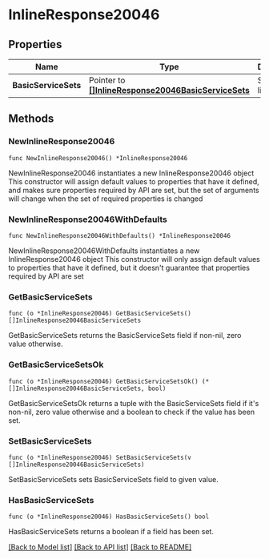 # InlineResponse20046

## Properties

Name | Type | Description | Notes
------------ | ------------- | ------------- | -------------
**BasicServiceSets** | Pointer to [**[]InlineResponse20046BasicServiceSets**](InlineResponse20046BasicServiceSets.md) | SSID status list | [optional] 

## Methods

### NewInlineResponse20046

`func NewInlineResponse20046() *InlineResponse20046`

NewInlineResponse20046 instantiates a new InlineResponse20046 object
This constructor will assign default values to properties that have it defined,
and makes sure properties required by API are set, but the set of arguments
will change when the set of required properties is changed

### NewInlineResponse20046WithDefaults

`func NewInlineResponse20046WithDefaults() *InlineResponse20046`

NewInlineResponse20046WithDefaults instantiates a new InlineResponse20046 object
This constructor will only assign default values to properties that have it defined,
but it doesn't guarantee that properties required by API are set

### GetBasicServiceSets

`func (o *InlineResponse20046) GetBasicServiceSets() []InlineResponse20046BasicServiceSets`

GetBasicServiceSets returns the BasicServiceSets field if non-nil, zero value otherwise.

### GetBasicServiceSetsOk

`func (o *InlineResponse20046) GetBasicServiceSetsOk() (*[]InlineResponse20046BasicServiceSets, bool)`

GetBasicServiceSetsOk returns a tuple with the BasicServiceSets field if it's non-nil, zero value otherwise
and a boolean to check if the value has been set.

### SetBasicServiceSets

`func (o *InlineResponse20046) SetBasicServiceSets(v []InlineResponse20046BasicServiceSets)`

SetBasicServiceSets sets BasicServiceSets field to given value.

### HasBasicServiceSets

`func (o *InlineResponse20046) HasBasicServiceSets() bool`

HasBasicServiceSets returns a boolean if a field has been set.


[[Back to Model list]](../README.md#documentation-for-models) [[Back to API list]](../README.md#documentation-for-api-endpoints) [[Back to README]](../README.md)


